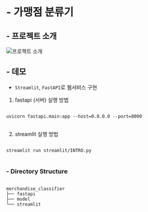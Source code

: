 # - 가맹점 분류기
## - 프로젝트 소개
![프로젝트 소개](https://user-images.githubusercontent.com/97024674/182273714-e00c0fe4-bacf-446a-9e64-f9c153cb0d0c.png)

## - 데모
* `Streamlit`, `FastAPI`로 웹서비스 구현
1. fastapi (서버) 실행 방법
<pre>
<code>
uvicorn fastapi.main:app --host=0.0.0.0 --port=8000
</code>
</pre>
2. streamlit 실행 방법
<pre>
<code>
streamlit run streamlit/INTRO.py
</code>
</pre>

### - Directory Structure
<pre>
<code>
merchandise_classifier
├── fastapi
├── model
└── streamlit
</code>
</pre>


